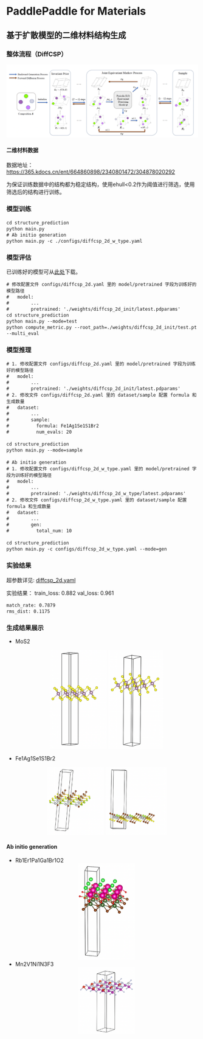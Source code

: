 # PaddlePaddle for Materials


## 基于扩散模型的二维材料结构生成

### 整体流程（DiffCSP）

<div align="center">
    <img src="docs/diff_arch.png" width="900">
</div>


#### 二维材料数据

数据地址：https://365.kdocs.cn/ent/664860898/2340801472/304878020292

为保证训练数据中的结构都为稳定结构，使用ehull<0.2作为阈值进行筛选，使用筛选后的结构进行训练。


### 模型训练

    cd structure_prediction
    python main.py
    # Ab initio generation
    python main.py -c ./configs/diffcsp_2d_w_type.yaml

### 模型评估
已训练好的模型可从[此处](https://pan.baidu.com/s/1payB2J7uJE8nOSa_wVSHLw?pwd=13k6)下载。

    # 修改配置文件 configs/diffcsp_2d.yaml 里的 model/pretrained 字段为训练好的模型路径
    #   model:
    #        ...
    #        pretrained: './weights/diffcsp_2d_init/latest.pdparams'
    cd structure_prediction
    python main.py --mode=test
    python compute_metric.py --root_path=./weights/diffcsp_2d_init/test.pt --multi_eval


### 模型推理

    # 1. 修改配置文件 configs/diffcsp_2d.yaml 里的 model/pretrained 字段为训练好的模型路径
    #   model:
    #        ...
    #        pretrained: './weights/diffcsp_2d_init/latest.pdparams'
    # 2. 修改文件 configs/diffcsp_2d.yaml 里的 dataset/sample 配置 formula 和生成数量
    #   dataset:
    #        ...
    #        sample:
    #          formula: Fe1Ag1Se1S1Br2
    #          num_evals: 20

    cd structure_prediction
    python main.py --mode=sample

    # Ab initio generation
    # 1. 修改配置文件 configs/diffcsp_2d_w_type.yaml 里的 model/pretrained 字段为训练好的模型路径
    #   model:
    #        ...
    #        pretrained: './weights/diffcsp_2d_w_type/latest.pdparams'
    # 2. 修改文件 configs/diffcsp_2d_w_type.yaml 里的 dataset/sample 配置 formula 和生成数量
    #   dataset:
    #        ...
    #        gen:
    #          total_num: 10

    cd structure_prediction
    python main.py -c configs/diffcsp_2d_w_type.yaml --mode=gen

### 实验结果
超参数详见: [diffcsp_2d.yaml](configs/diffcsp_2d.yaml)

实验结果：
    train_loss: 0.882
    val_loss: 0.961

    match_rate: 0.7879
    rms_dist: 0.1175

### 生成结果展示

* MoS2
    <div align="center">
        <img src="docs/MoS2_1.png" width="150">
        <img src="docs/MoS2_2.png" width="145">
    </div>

* Fe1Ag1Se1S1Br2
    <div align="center">
        <img src="docs/Fe1Ag1Se1S1Br2.png" width="150">
        <img src="docs/Fe1Ag1Se1S1Br2_2.png" width="160">
    </div>

#### Ab initio generation
* Rb1Er1Pa1Ga1Br1O2
    <div align="center">
        <img src="docs/1_Rb1-Er1-Pa1-Ga1-Br1-O2.png" width="150">
    </div>
* Mn2V1Ni1N3F3
    <div align="center">
        <img src="docs/4_Mn2-V1-Ni1-N3-F3.png" width="150">
    </div>
